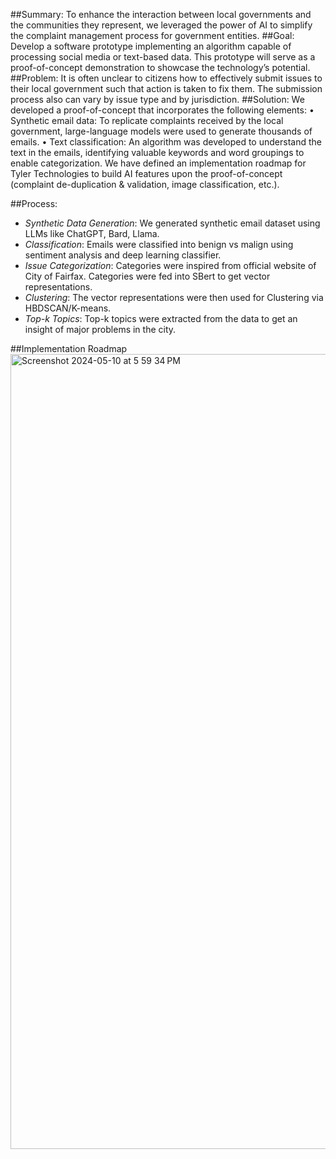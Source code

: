 ##Summary:
To enhance the interaction between local governments and the communities they
represent, we leveraged the power of AI to simplify the complaint management
process for government entities.
##Goal:
Develop a software prototype implementing an algorithm capable of processing social
media or text-based data. This prototype will serve as a proof-of-concept demonstration
to showcase the technology’s potential.
##Problem:
It is often unclear to citizens how to effectively submit issues to their local government
such that action is taken to fix them. The submission process also can vary by issue type
and by jurisdiction.
##Solution:
We developed a proof-of-concept that incorporates the following elements:
• Synthetic email data: To replicate complaints received by the local government,
large-language models were used to generate thousands of emails.
• Text classification: An algorithm was developed to understand the text in the emails,
identifying valuable keywords and word groupings to enable categorization.
We have defined an implementation roadmap for Tyler Technologies to build AI features
upon the proof-of-concept (complaint de-duplication & validation, image classification,
etc.).

##Process:
- *Synthetic Data Generation*: We generated synthetic email dataset using LLMs like ChatGPT, Bard, Llama.
- *Classification*: Emails were classified into benign vs malign using sentiment analysis and deep learning classifier.
- *Issue Categorization*: Categories were inspired from official website of City of Fairfax. Categories were fed into SBert to get vector representations.
- *Clustering*: The vector representations were then used for Clustering via HBDSCAN/K-means.
- *Top-k Topics*: Top-k topics were extracted from the data to get an insight of major problems in the city.

##Implementation Roadmap
<img width="1272" alt="Screenshot 2024-05-10 at 5 59 34 PM" src="https://github.com/aanchal898/CityZen-Automating-govt-citizen-issue-reporting/assets/64893010/a78cc2a9-ea95-488b-95eb-22cd07218c2a">

